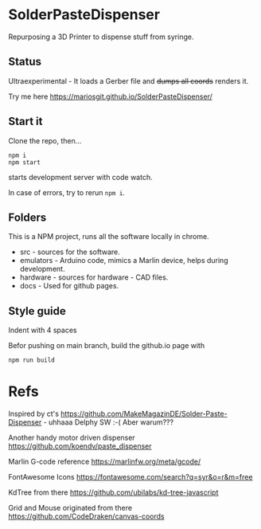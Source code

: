 # SolderPasteDispenser

Repurposing a 3D Printer to dispense stuff from syringe.

## Status

Ultraexperimental - It loads a Gerber file and ~~dumps all coords~~ renders it.

Try me here https://mariosgit.github.io/SolderPasteDispenser/

## Start it

Clone the repo, then...

```
npm i
npm start
```

starts development server with code watch.

In case of errors, try to rerun ```npm i```.

## Folders

This is a NPM project, runs all the software locally in chrome.

* src - sources for the software.
* emulators - Arduino code, mimics a Marlin device, helps during development.
* hardware - sources for hardware - CAD files.
* docs - Used for github pages.

## Style guide

Indent with 4 spaces

Befor pushing on main branch, build the github.io page with
```
npm run build
```

# Refs

Inspired by ct's https://github.com/MakeMagazinDE/Solder-Paste-Dispenser - uhhaaa Delphy SW :-( Aber warum???

Another handy motor driven dispenser https://github.com/koendv/paste_dispenser

Marlin G-code reference https://marlinfw.org/meta/gcode/

FontAwesome Icons https://fontawesome.com/search?q=syr&o=r&m=free

KdTree from there https://github.com/ubilabs/kd-tree-javascript

Grid and Mouse originated from there https://github.com/CodeDraken/canvas-coords
